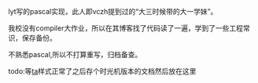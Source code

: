 lyt写的pascal实现，此人即vczh提到过的“大三时候带的大一学妹”。

我校没有compiler大作业，所以在其博客找了代码读了一遍，学到了一些工程常识，保存备份。

不熟悉pascal,所以不打算重写，归档备查。

todo:等[ta](https://www.cppblog.com/Lyt/archive/2009/04/09/79384.html)样式正常了之后存个时光机版本的文档然后放在这里
